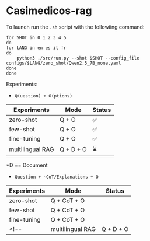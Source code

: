 # Casimedicos-rag

To launch run the `.sh` script with the followiing command: 
```
for SHOT in 0 1 2 3 4 5
do
for LANG in en es it fr
do
	python3 ./src/run.py --shot $SHOT --config_file configs/$LANG/zero_shot/Qwen2.5_7B_none.yaml
done
done
```
Experiments: 

- `Q(uestion) + O(ptions)`

    

| Experiments | Mode| Status |    
|-------------|---  |-----   |
| zero-shot   |  Q + O   | ✅     | 
|few-shot     |  Q + O   | ✅     | 
|fine-tuning  |  Q + O   | ✅     | 
| multilingual RAG | Q + D + O | ⌛️     |    

*D == Document

- `Question + ~CoT/Explanations + O`

| Experiments | Mode| Status |    
|-------------|---  |-----   |
| zero-shot   |  Q + CoT + O   |     | 
|few-shot     |  Q + CoT + O   |     | 
|fine-tuning  |  Q + CoT + O   |     | 
<!-- | multilingual RAG | Q + D + O |     |  -->

<!-- # MedExpQA
This repository contains code for [MedExpQA: Multilingual Benchmarking of Large Language
Models for Medical Question Answering]().

We release all model LoRA adapter checkpoints, as well as the datasets and code to train and evaluate them. This 
repository also contains the code to augment the dataset with the retrieved data augmentation.

## Getting Started
Clone this GitHub repository, install the requirements, and download all [datasets](https://huggingface.co/datasets/HiTZ/MedExpQA) and [model LoRA adapter checkpoints](). 
This project was developed using **Python=3.9.18**. 

```
git clone https://github.com/hitz-zentroa/MedExpQA.git
cd MedExpQA
pip install -r requirements.txt
```

## Datasets
Download the datasets [here](https://huggingface.co/datasets/HiTZ/MedExpQA) and place the `.jsonl` files in `./data/casimedicos/`.

<!--- ## Model checkpoints -->
<!--- Download model LoRA adapter checkpoints [here]() and place each model's folder in `./out/experiments/finetuned/`. -->
<!-- 
## Configuration codenames
These are the internal codenames for grounding configurations:
- **None** `none`
- **Full gold explanation (E):** `full`
- **Gold Explanations of the Incorrect Options (EI):** `other`
- **Full gold explanation with Hidden explicit references to the correct/incorrect answer (H):** `clean`
- **RAG with up to 7 grounding snippets (RAG-7):** `ragcc`
- **RAG with up to 32 grounding snippets (RAG-32):** `ragccmax`

## Training models
To train each of the featured models run `./src/run.py` and point at the configuration you want to execute the training 
with. Different configuration files can be found in the `configs` folder. For example, launching a 5 epoch fine-tuning of 
BioMistral (7b) using RAG-7 (RAG with up to 7 grounding snippets) run:
```
export PYTHONPATH="$PWD/src"
LANG="en" # Langue of the CasiMedicos dataset. Can be [en | es | fr | it]
python3 ./src/run.py configs/grounded/classification/$LANG/zero_shot/BioMistral_7b_ragcc_en.yaml
```
Inference on the test set for each checkpoint will be performed and resulting predictions will be stored in the 
`output_dir` folder set in the configuration file. 

## Performing inference
You can use one of the fine-tuning configurations under the `fine_tuning` config folder. Set `do_train: false` and 
`do_eval: false`. <!--- To load the adapter you have two options: -->
<!--- 1. Load the adapter directly from HuggingFace and adding the `lora_weights_name_or_path` parameter to the configuration you want to launch. For example: `lora_weights_name_or_path: HiTZ/MedExpQA/Mistral-7b-rag-max-EN` -->
<!--- 2. Download the [model LoRA adapter checkpoints]() and leave the checkpoints in `out/experiments/finetuned/`. -->
<!-- Inferences are launched in the same way as trainings:
```
export PYTHONPATH="$PWD/src"
LANG="en" # Langue of the CasiMedicos dataset. Can be [en | es | fr | it]
python3 ./src/run.py configs/grounded/classification/$LANG/zero_shot/Mistral_7b_ragccmax_en.yaml
```
The resulting predictions will be stored in the `output_dir` folder set in the configuration file.

## Evaluating predictions
Write the paths to the folders were the prediction files are stored on a file (an example can be found in 
`configs/predictions_to_eval.txt`) and pass this file as an argument of `evaluate_predictions.py`. Example:
```
export PYTHONPATH="$PWD/src"
python3 ./src/model/casimedicosmt5/evaluate_predictions.py configs/predictions_to_eval.txt
``` --> 
